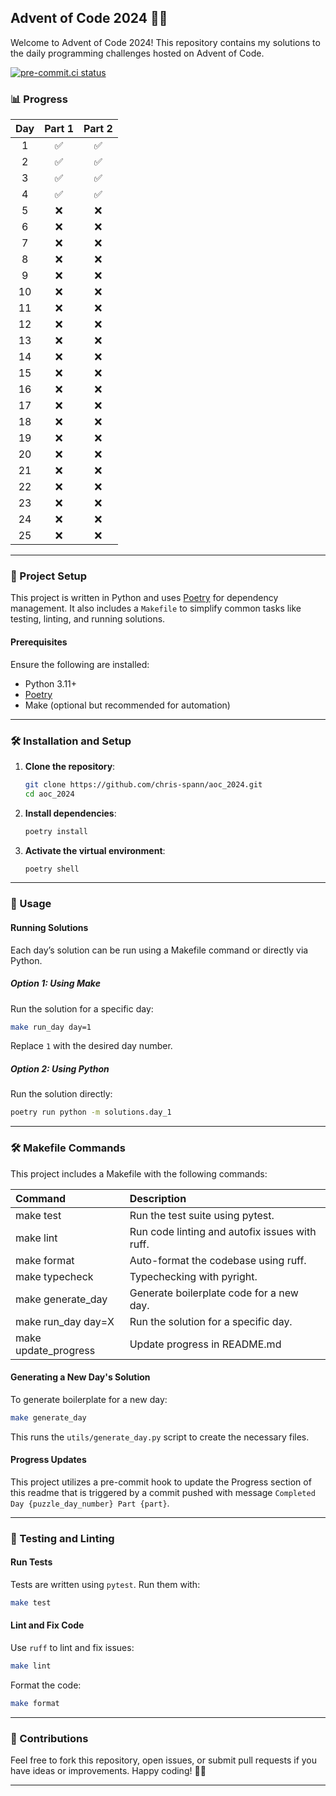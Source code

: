 ## Advent of Code 2024 🎄✨

Welcome to Advent of Code 2024! This repository contains my solutions to the daily programming challenges hosted on Advent of Code.

[![pre-commit.ci status](https://results.pre-commit.ci/badge/github/chris-spann/aoc_2024/main.svg)](https://results.pre-commit.ci/latest/github/chris-spann/aoc_2024/main)

### 📊 Progress

| Day | Part 1 | Part 2 |
| :----: | :----: | :----: |
| 1     |   ✅   |   ✅   |
| 2     |   ✅   |   ✅   |
| 3     |   ✅   |   ✅   |
| 4     |   ✅   |   ✅   |
| 5     |   ❌   |   ❌   |
| 6     |   ❌   |   ❌   |
| 7     |   ❌   |   ❌   |
| 8     |   ❌   |   ❌   |
| 9     |   ❌   |   ❌   |
| 10    |   ❌   |   ❌   |
| 11    |   ❌   |   ❌   |
| 12    |   ❌   |   ❌   |
| 13    |   ❌   |   ❌   |
| 14    |   ❌   |   ❌   |
| 15    |   ❌   |   ❌   |
| 16    |   ❌   |   ❌   |
| 17    |   ❌   |   ❌   |
| 18    |   ❌   |   ❌   |
| 19    |   ❌   |   ❌   |
| 20    |   ❌   |   ❌   |
| 21    |   ❌   |   ❌   |
| 22    |   ❌   |   ❌   |
| 23    |   ❌   |   ❌   |
| 24    |   ❌   |   ❌   |
| 25    |   ❌   |   ❌   |
---

### 🚀 Project Setup

This project is written in Python and uses [Poetry](https://python-poetry.org/) for dependency management. It also includes a `Makefile` to simplify common tasks like testing, linting, and running solutions.

#### Prerequisites

Ensure the following are installed:
- Python 3.11+
- [Poetry](https://python-poetry.org/docs/#installation)
- Make (optional but recommended for automation)

---

### 🛠 Installation and Setup

1. **Clone the repository**:
   ```bash
   git clone https://github.com/chris-spann/aoc_2024.git
   cd aoc_2024
   ```

2. **Install dependencies**:
   ```bash
   poetry install
   ```

3. **Activate the virtual environment**:
   ```bash
   poetry shell
   ```

---

### 📜 Usage

#### Running Solutions

Each day’s solution can be run using a Makefile command or directly via Python.

##### Option 1: Using Make
Run the solution for a specific day:
```bash
make run_day day=1
```
Replace `1` with the desired day number.


##### Option 2: Using Python
Run the solution directly:
```bash
poetry run python -m solutions.day_1
```

---
### 🛠 Makefile Commands
This project includes a Makefile with the following commands:


| Command        | Description           |
| :------------- |:-------------|
| make test      | Run the test suite using pytest. |
| make lint      | Run code linting and autofix issues with ruff.|
| make format    | Auto-format the codebase using ruff. |
| make typecheck | Typechecking with pyright. |
| make generate_day | Generate boilerplate code for a new day.|
| make run_day day=X    | Run the solution for a specific day. |
| make update_progress | Update progress in README.md |


#### Generating a New Day's Solution
To generate boilerplate for a new day:
```bash
make generate_day
```
This runs the `utils/generate_day.py` script to create the necessary files.

#### Progress Updates
This project utilizes a pre-commit hook to update the Progress section of this readme that is triggered by a commit pushed with message `Completed Day {puzzle_day_number} Part {part}`.

---

### 🧪 Testing and Linting

#### Run Tests
Tests are written using `pytest`. Run them with:
```bash
make test
```

#### Lint and Fix Code
Use `ruff` to lint and fix issues:
```bash
make lint
```

Format the code:
```bash
make format
```

---

### 🌟 Contributions

Feel free to fork this repository, open issues, or submit pull requests if you have ideas or improvements. Happy coding! 🎄✨

---
